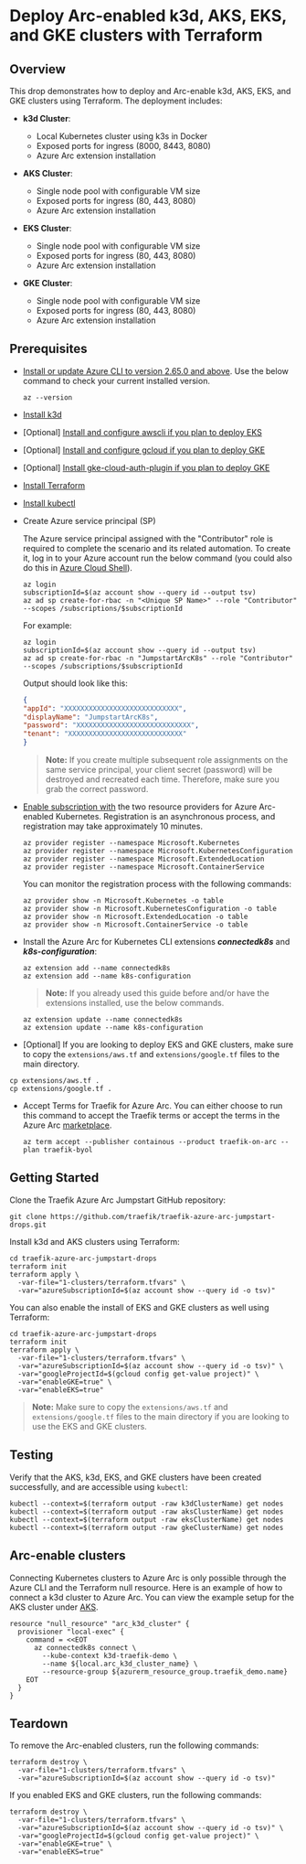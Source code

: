 # Deploy Arc-enabled k3d, AKS, EKS, and GKE clusters with Terraform

## Overview

This drop demonstrates how to deploy and Arc-enable k3d, AKS, EKS, and GKE clusters using Terraform. The deployment includes:

- **k3d Cluster**:
  - Local Kubernetes cluster using k3s in Docker
  - Exposed ports for ingress (8000, 8443, 8080)
  - Azure Arc extension installation

- **AKS Cluster**:
  - Single node pool with configurable VM size
  - Exposed ports for ingress (80, 443, 8080)
  - Azure Arc extension installation

- **EKS Cluster**:
  - Single node pool with configurable VM size
  - Exposed ports for ingress (80, 443, 8080)
  - Azure Arc extension installation

- **GKE Cluster**:
  - Single node pool with configurable VM size
  - Exposed ports for ingress (80, 443, 8080)
  - Azure Arc extension installation

## Prerequisites

* [Install or update Azure CLI to version 2.65.0 and above](https://learn.microsoft.com/cli/azure/install-azure-cli?view=azure-cli-latest). Use the below command to check your current installed version.

  ```shell
  az --version
  ```

* [Install k3d](https://k3d.io/stable/#installation)

* [Optional] [Install and configure awscli if you plan to deploy EKS](https://docs.aws.amazon.com/cli/latest/userguide/getting-started-install.html)

* [Optional] [Install and configure gcloud if you plan to deploy GKE](https://cloud.google.com/sdk/docs/install)

* [Optional] [Install gke-cloud-auth-plugin if you plan to deploy GKE](https://cloud.google.com/kubernetes-engine/docs/how-to/cluster-access-for-kubectl)

* [Install Terraform](https://learn.hashicorp.com/tutorials/terraform/install-cli)

* [Install kubectl](https://kubernetes.io/docs/tasks/tools/install-kubectl/)

* Create Azure service principal (SP)

  The Azure service principal assigned with the "Contributor" role is required to complete the scenario and its related automation. To create it, log in to your Azure account run the below command (you could also do this in [Azure Cloud Shell](https://shell.azure.com/)).

    ```shell
    az login
    subscriptionId=$(az account show --query id --output tsv)
    az ad sp create-for-rbac -n "<Unique SP Name>" --role "Contributor" --scopes /subscriptions/$subscriptionId
    ```

    For example:

    ```shell
    az login
    subscriptionId=$(az account show --query id --output tsv)
    az ad sp create-for-rbac -n "JumpstartArcK8s" --role "Contributor" --scopes /subscriptions/$subscriptionId
    ```

    Output should look like this:

    ```json
    {
    "appId": "XXXXXXXXXXXXXXXXXXXXXXXXXXXX",
    "displayName": "JumpstartArcK8s",
    "password": "XXXXXXXXXXXXXXXXXXXXXXXXXXXX",
    "tenant": "XXXXXXXXXXXXXXXXXXXXXXXXXXXX"
    }
    ```

    > **Note:** If you create multiple subsequent role assignments on the same service principal, your client secret (password) will be destroyed and recreated each time. Therefore, make sure you grab the correct password.

* [Enable subscription with](https://learn.microsoft.com/azure/azure-resource-manager/management/resource-providers-and-types#register-resource-provider) the two resource providers for Azure Arc-enabled Kubernetes. Registration is an asynchronous process, and registration may take approximately 10 minutes.

  ```shell
  az provider register --namespace Microsoft.Kubernetes
  az provider register --namespace Microsoft.KubernetesConfiguration
  az provider register --namespace Microsoft.ExtendedLocation
  az provider register --namespace Microsoft.ContainerService
  ```

  You can monitor the registration process with the following commands:

  ```shell
  az provider show -n Microsoft.Kubernetes -o table
  az provider show -n Microsoft.KubernetesConfiguration -o table
  az provider show -n Microsoft.ExtendedLocation -o table
  az provider show -n Microsoft.ContainerService -o table
  ```

* Install the Azure Arc for Kubernetes CLI extensions ***connectedk8s*** and ***k8s-configuration***:

  ```shell
  az extension add --name connectedk8s
  az extension add --name k8s-configuration
  ```

  > **Note:** If you already used this guide before and/or have the extensions installed, use the below commands.

  ```shell
  az extension update --name connectedk8s
  az extension update --name k8s-configuration
  ```

* [Optional] If you are looking to deploy EKS and GKE clusters, make sure to copy the `extensions/aws.tf` and `extensions/google.tf` files to the main directory.

```shell
cp extensions/aws.tf .
cp extensions/google.tf .
```

* Accept Terms for Traefik for Azure Arc. You can either choose to run this command to accept the Traefik terms or accept the terms in the Azure Arc [marketplace](https://portal.azure.com/#view/Microsoft_Azure_Marketplace/GalleryItemDetailsBladeNopdl/id/containous.traefik-on-arc).

  ```shell
  az term accept --publisher containous --product traefik-on-arc --plan traefik-byol
  ```

## Getting Started

Clone the Traefik Azure Arc Jumpstart GitHub repository:

  ```shell
  git clone https://github.com/traefik/traefik-azure-arc-jumpstart-drops.git
  ```

Install k3d and AKS clusters using Terraform:
  ```shell
  cd traefik-azure-arc-jumpstart-drops
  terraform init
  terraform apply \
    -var-file="1-clusters/terraform.tfvars" \
    -var="azureSubscriptionId=$(az account show --query id -o tsv)"
  ```

You can also enable the install of EKS and GKE clusters as well using Terraform:
  ```shell
  cd traefik-azure-arc-jumpstart-drops
  terraform init
  terraform apply \
    -var-file="1-clusters/terraform.tfvars" \
    -var="azureSubscriptionId=$(az account show --query id -o tsv)" \
    -var="googleProjectId=$(gcloud config get-value project)" \
    -var="enableGKE=true" \
    -var="enableEKS=true"
  ```
  > **Note:** Make sure to copy the `extensions/aws.tf` and `extensions/google.tf` files to the main directory if you are looking to use the EKS and GKE clusters.

## Testing

Verify that the AKS, k3d, EKS, and GKE clusters have been created successfully, and are accessible using `kubectl`:

  ```shell
  kubectl --context=$(terraform output -raw k3dClusterName) get nodes
  kubectl --context=$(terraform output -raw aksClusterName) get nodes
  kubectl --context=$(terraform output -raw eksClusterName) get nodes
  kubectl --context=$(terraform output -raw gkeClusterName) get nodes
  ```

## Arc-enable clusters

Connecting Kubernetes clusters to Azure Arc is only possible through the Azure CLI and the Terraform null resource. Here is an example of how to connect a k3d cluster to Azure Arc. You can view the example setup for the AKS cluster under [AKS](https://github.com/traefik-workshops/traefik-azure-arc-jumpstart-drops/blob/main/aks.tf).

  ```hcl
  resource "null_resource" "arc_k3d_cluster" {
    provisioner "local-exec" {
      command = <<EOT
        az connectedk8s connect \
          --kube-context k3d-traefik-demo \
          --name ${local.arc_k3d_cluster_name} \
          --resource-group ${azurerm_resource_group.traefik_demo.name}
      EOT
    }
  }
  ```

## Teardown

To remove the Arc-enabled clusters, run the following commands:

  ```shell
  terraform destroy \
    -var-file="1-clusters/terraform.tfvars" \
    -var="azureSubscriptionId=$(az account show --query id -o tsv)"
  ```

If you enabled EKS and GKE clusters, run the following commands:

  ```shell
  terraform destroy \
    -var-file="1-clusters/terraform.tfvars" \
    -var="azureSubscriptionId=$(az account show --query id -o tsv)" \
    -var="googleProjectId=$(gcloud config get-value project)" \
    -var="enableGKE=true" \
    -var="enableEKS=true"
  ```